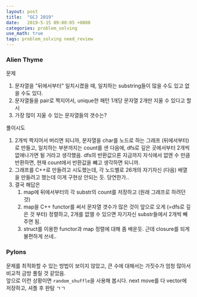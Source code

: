 ```yaml
---
layout: post
title:  "GCJ 2019"
date:   2019-5-15 09:00:05 +0800
categories: problem_solving
use_math: true
tags: problem_solving need_review
---
```


### Alien Thyme

문제
1. 문자열을 "뒤에서부터" 일치시켰을 때, 일치하는 substring들이 많을 수도 있고 없을 수도 있다.
2. 문자열들을 pair로 짝지어서, unique한 패턴 1개당 문자열 2개만 지울 수 있다고 할 시
3. 가장 많이 지울 수 있는 문자열들의 갯수는?

풀이시도
1. 2개씩 짝지어서 버리면 되니까, 문자열을 char를 노드로 하는 그래프 (뒤에서부터)로 만들고, 일치하는 부분까지는 count를 샌 다음에, dfs로 깊은 곳에서부터 2개씩 없애나가면 될 거라고 생각했음. dfs의 반환값으론 지금까지 자식에서 없앤 수 만큼 반환하면, 현재 count에서 반환값을 뺴고 생각하면 되니까.
2. 그래프를 C++로 만들려고 시도했는데, 각 노드별로 26개의 자기자신 (다음) 배열을 만들려고 했는데 이게 구현상 안되는 듯. 당연한가..
3. 결국 해답은
   1. map에 뒤에서부터의 각 substr의 count를 저장하고 (원래 그래프로 하려던 것)
   2. map을 C++ functor를 써서 문자열 갯수가 많은 것이 앞으로 오게 (=dfs로 깊은 것 부터) 정렬하고, 2개를 없앨 수 있으면 자기자신 substr들에서 2개씩 빼 주면 됨. 
   3. struct를 이용한 functor과 map 정렬에 대해 좀 배운듯. 근데 closure를 되게 불편하게 쓰네..

### Pylons

문제를 최적화할 수 있는 방법이 보이지 않았고, 큰 수에 대해서는 가짓수가 엄청 많아서 비교적 금방 풀릴 것 같았음.  
앞으로 이런 상황이면 `random_shuffle`을 사용해 봅시다. next move를 다 vector에 저장하고, 셔플 후 완탐 ㄱㄱ